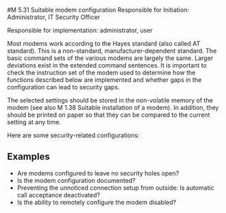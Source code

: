 #M 5.31 Suitable modem configuration
Responsible for Initiation: Administrator, IT Security Officer

Responsible for implementation: administrator, user

Most modems work according to the Hayes standard (also called AT standard). This is a non-standard, manufacturer-dependent standard. The basic command sets of the various modems are largely the same. Larger deviations exist in the extended command sentences. It is important to check the instruction set of the modem used to determine how the functions described below are implemented and whether gaps in the configuration can lead to security gaps.

The selected settings should be stored in the non-volatile memory of the modem (see also M 1.38 Suitable installation of a modem). In addition, they should be printed on paper so that they can be compared to the current setting at any time.

Here are some security-related configurations:



## Examples 
* Are modems configured to leave no security holes open?
* Is the modem configuration documented?
* Preventing the unnoticed connection setup from outside: Is automatic call acceptance deactivated?
* Is the ability to remotely configure the modem disabled?




